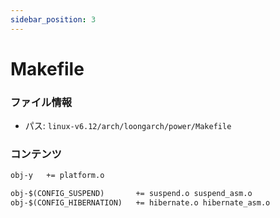 ```yaml
---
sidebar_position: 3
---
```

# Makefile

### ファイル情報

- パス: `linux-v6.12/arch/loongarch/power/Makefile`

### コンテンツ

```txt
obj-y	+= platform.o

obj-$(CONFIG_SUSPEND)		+= suspend.o suspend_asm.o
obj-$(CONFIG_HIBERNATION)	+= hibernate.o hibernate_asm.o

```
